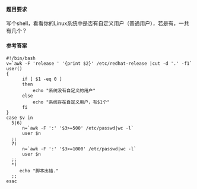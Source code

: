 #### 题目要求

写个shell，看看你的Linux系统中是否有自定义用户（普通用户），若是有，一共有几个？

#### 参考答案

```shell
#!/bin/bash
v=`awk -F 'release ' '{print $2}' /etc/redhat-release |cut -d '.' -f1`
user()
{
      if [ $1 -eq 0 ]
      then
          echo "系统没有自定义的用户"
      else
          echo "系统存在自定义用户，有$1个"
      fi
}
case $v in 
  5|6)
      n=`awk -F ':' '$3>=500' /etc/passwd|wc -l`
      user $n
  ;;
  7)
      n=`awk -F ':' '$3>=1000' /etc/passwd|wc -l`
      user $n
  ;;
  *)
     echo "脚本出错."
  ;;	
esac 
```